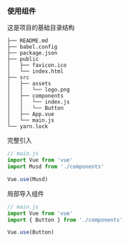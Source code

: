 ### 使用组件

这是项目的基础目录结构

```
├── README.md
├── babel.config
├── package.json
├── public
│   ├── favicon.ico
│   └── index.html
├── src
│   ├── assets
│   │   └── logo.png
│   ├── components
│   │   └── index.js
│   │   └── Button
│   ├── App.vue
│   └── main.js
└── yarn.lock
```

完整引入

```javascript
// main.js
import Vue from 'vue'
import Musd from './components'

Vue.use(Musd)
```

局部导入组件

```javascript
// main.js
import Vue from 'vue'
import { Button } from './components'

Vue.use(Button)
```